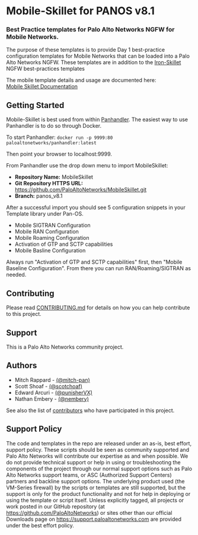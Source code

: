 # Mobile-Skillet for PANOS v8.1

###  Best Practice templates for Palo Alto Networks NGFW for Mobile Networks.
The purpose of these templates is to provide Day 1 best-practice configuration templates for Mobile Networks that can be loaded into a Palo Alto Networks NGFW.
These templates are in addition to the [Iron-Skillet](https://github.com/PaloAltoNetworks/iron-skillet) NGFW best-practices templates

The mobile template details and usage are documented here: <br/>
[Mobile Skillet Documentation](http://github.com/PaloAltoNetworks/mobileskillet)


## Getting Started
Mobile-Skillet is best used from within [Panhandler](https://github.com/PaloAltoNetworks/panhandler).  The easiest way to use Panhandler is to do 
so through Docker.  

To start Panhandler: `docker run -p 9999:80 paloaltonetworks/panhandler:latest`

Then point your browser to localhost:9999.

From Panhandler use the drop down menu to import MobileSkillet:
* <b>Repository Name:</b> MobileSkillet
* <b>Git Repository HTTPS URL:</b> https://github.com/PaloAltoNetworks/MobileSkillet.git
* <b>Branch:</b> panos_v8.1

After a successful import you should see 5 configuration snippets in your Template library under Pan-OS.
* Mobile SIGTRAN Configuration
* Mobile RAN Configuration
* Mobile Roaming Configuration
* Activation of GTP and SCTP capabilities
* Mobile Basline Configuration

Always run "Activation of GTP and SCTP capabilities" first, then "Mobile Baseline Configuration".  From there you can run 
RAN/Roaming/SIGTRAN as needed.

## Contributing
Please read [CONTRIBUTING.md](https://github.com/PaloAltoNetworks/MobileSkillet/CONTRIBUTING.md) for details on how you can help contribute to this project.

## Support
This is a Palo Alto Networks community project.

## Authors
* Mitch Rappard - [(@mitch-pan)](https://github.com/mitch-pan)
* Scott Shoaf - [(@scotchoaf)](https://github.com/scotchoaf)
* Edward Arcuri - [(@punisherVX)](https://github.com/punisherVX)
* Nathan Embery - [(@nembery)](https://github.com/nembery)

See also the list of [contributors](https://github.com/PaloAltoNetworks/mobile-templates/contributors) who have participated in this project.


## Support Policy
The code and templates in the repo are released under an as-is, best effort, support policy. These scripts should be seen as community supported and Palo Alto Networks will contribute our expertise as and when possible. We do not provide technical support or help in using or troubleshooting the components of the project through our normal support options such as Palo Alto Networks support teams, or ASC (Authorized Support Centers) partners and backline support options. The underlying product used (the VM-Series firewall) by the scripts or templates are still supported, but the support is only for the product functionality and not for help in deploying or using the template or script itself. Unless explicitly tagged, all projects or work posted in our GitHub repository (at https://github.com/PaloAltoNetworks) or sites other than our official Downloads page on https://support.paloaltonetworks.com are provided under the best effort policy.
